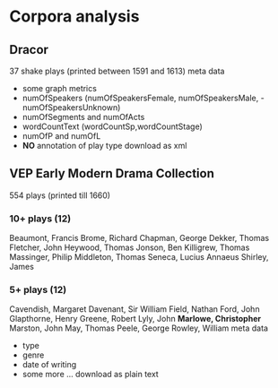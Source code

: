 # Corpora analysis

## Dracor
37 shake plays (printed between 1591 and 1613)
meta data
- some graph metrics
- numOfSpeakers (numOfSpeakersFemale, numOfSpeakersMale, - numOfSpeakersUnknown)
- numOfSegments and numOfActs
- wordCountText (wordCountSp,wordCountStage)
- numOfP and numOfL
- **NO** annotation of play type
download as xml

## VEP Early Modern Drama Collection
554 plays (printed till 1660)
### 10+ plays (12)
Beaumont, Francis
Brome, Richard
Chapman, George
Dekker, Thomas
Fletcher, John
Heywood, Thomas
Jonson, Ben
Killigrew, Thomas
Massinger, Philip
Middleton, Thomas
Seneca, Lucius Annaeus
Shirley, James
### 5+ plays (12)
Cavendish, Margaret
Davenant, Sir William
Field, Nathan
Ford, John
Glapthorne, Henry
Greene, Robert
Lyly, John
**Marlowe, Christopher**
Marston, John
May, Thomas
Peele, George
Rowley, William
meta data
- type
- genre
- date of writing
- some more ...
download as plain text
